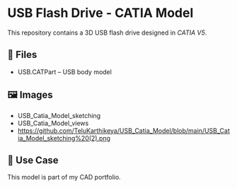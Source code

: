 # USB Flash Drive - CATIA Model

This repository contains a 3D USB flash drive designed in *CATIA V5*.

## 📁 Files

- USB.CATPart – USB body model

## 🖼 Images
- USB_Catia_Model_sketching
- USB_Catia_Model_views
- https://github.com/TeluKarthikeya/USB_Catia_Model/blob/main/USB_Catia_Model_sketching%20(2).png

## 💼 Use Case

This model is part of my CAD portfolio.
